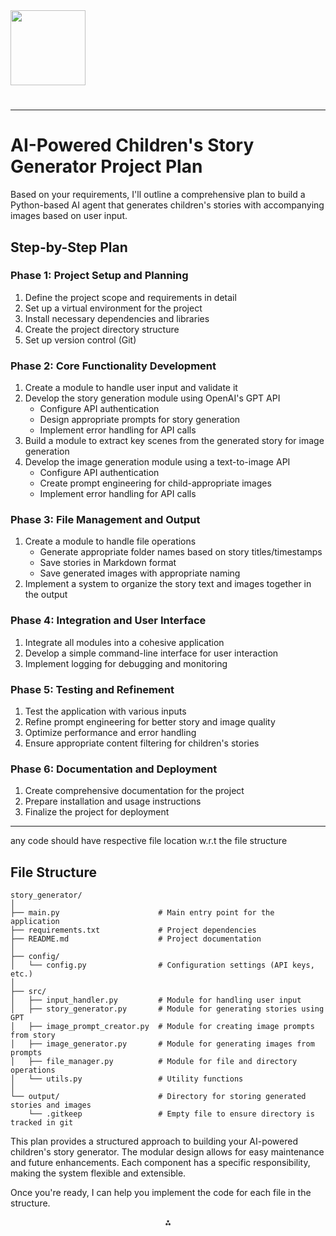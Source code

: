 <img src="https://r2cdn.perplexity.ai/pplx-full-logo-primary-dark%402x.png" class="logo" width="120"/>

# 

---

# AI-Powered Children's Story Generator Project Plan

Based on your requirements, I'll outline a comprehensive plan to build a Python-based AI agent that generates children's stories with accompanying images based on user input.

## Step-by-Step Plan

### Phase 1: Project Setup and Planning

1. Define the project scope and requirements in detail
2. Set up a virtual environment for the project
3. Install necessary dependencies and libraries
4. Create the project directory structure
5. Set up version control (Git)

### Phase 2: Core Functionality Development

1. Create a module to handle user input and validate it
2. Develop the story generation module using OpenAI's GPT API
    - Configure API authentication
    - Design appropriate prompts for story generation
    - Implement error handling for API calls
3. Build a module to extract key scenes from the generated story for image generation
4. Develop the image generation module using a text-to-image API
    - Configure API authentication
    - Create prompt engineering for child-appropriate images
    - Implement error handling for API calls

### Phase 3: File Management and Output

1. Create a module to handle file operations
    - Generate appropriate folder names based on story titles/timestamps
    - Save stories in Markdown format
    - Save generated images with appropriate naming
2. Implement a system to organize the story text and images together in the output

### Phase 4: Integration and User Interface

1. Integrate all modules into a cohesive application
2. Develop a simple command-line interface for user interaction
3. Implement logging for debugging and monitoring

### Phase 5: Testing and Refinement

1. Test the application with various inputs
2. Refine prompt engineering for better story and image quality
3. Optimize performance and error handling
4. Ensure appropriate content filtering for children's stories

### Phase 6: Documentation and Deployment

1. Create comprehensive documentation for the project
2. Prepare installation and usage instructions
3. Finalize the project for deployment

-------
any code should have respective file location w.r.t the file structure
## File Structure

```
story_generator/
│
├── main.py                      # Main entry point for the application
├── requirements.txt             # Project dependencies
├── README.md                    # Project documentation
│
├── config/
│   └── config.py                # Configuration settings (API keys, etc.)
│
├── src/
│   ├── input_handler.py         # Module for handling user input
│   ├── story_generator.py       # Module for generating stories using GPT
│   ├── image_prompt_creator.py  # Module for creating image prompts from story
│   ├── image_generator.py       # Module for generating images from prompts
│   ├── file_manager.py          # Module for file and directory operations
│   └── utils.py                 # Utility functions
│
└── output/                      # Directory for storing generated stories and images
    └── .gitkeep                 # Empty file to ensure directory is tracked in git
```

This plan provides a structured approach to building your AI-powered children's story generator. The modular design allows for easy maintenance and future enhancements. Each component has a specific responsibility, making the system flexible and extensible.

Once you're ready, I can help you implement the code for each file in the structure.

<div style="text-align: center">⁂</div>

[^1_1]: https://www.reddit.com/r/ClaudeAI/comments/1j6yers/generate_your_own_ai_agent_with_just_a_single/

[^1_2]: https://www.reddit.com/r/learnprogramming/comments/176lzn5/implementing_ai_to_generate_stories_in_my_python/

[^1_3]: https://www.reddit.com/r/pythontips/comments/12nm36i/aigenerated_images_with_chatgpt_in_python/

[^1_4]: https://www.reddit.com/r/datascience/comments/o5vuf1/what_file_format_do_you_like_to_save_your/

[^1_5]: https://www.reddit.com/r/ProductManagement/comments/sfk28y/i_created_an_aipowered_user_story_generator/

[^1_6]: https://www.reddit.com/r/Python/comments/1f6mhzk/what_is_a_free_tts_python_librarypackage_or_rest/

[^1_7]: https://www.reddit.com/r/webdev/comments/1im2wol/is_there_a_python_library_or_api_to_create_images/

[^1_8]: https://www.reddit.com/r/learnpython/comments/ruhy8s/beginner_here_is_there_a_way_to_save_progress/

[^1_9]: https://www.restack.io/p/ai-storytelling-answer-python-libraries-cat-ai

[^1_10]: https://blog.bytescrum.com/how-to-create-images-from-text-using-stable-diffusion-and-python

[^1_11]: https://stackoverflow.com/questions/9536714/python-save-to-file

[^1_12]: https://www.restack.io/p/ai-for-natural-language-generation-answer-python-libraries-narrative-generation-cat-ai

[^1_13]: https://www.edenai.co/post/how-to-generate-images-from-text-with-python

[^1_14]: https://www.pyquantnews.com/free-python-resources/file-handling-in-python-a-comprehensive-guide

[^1_15]: https://www.reddit.com/r/learnpython/comments/176luxm/help_how_do_i_incorporate_ai_into_my_python/

[^1_16]: https://www.reddit.com/r/learnpython/comments/nv0ld5/how_to_make_a_non_random_story_generator/

[^1_17]: https://www.reddit.com/r/ChatGPT/comments/13t5a0p/i_used_gpt4_to_create_code_that_automates/

[^1_18]: https://www.reddit.com/r/MachineLearning/comments/165gqam/p_i_created_gpt_pilot_a_research_project_for_a/

[^1_19]: https://www.reddit.com/r/learnpython/comments/1f0bmgr/i_want_to_learn_how_to_write_ai_in_python/

[^1_20]: https://www.reddit.com/r/ChatGPTCoding/comments/1b1eo9c/whats_the_coolest_coding_project_youve_built_with/

[^1_21]: https://www.reddit.com/r/ChatGPTPro/comments/1e7a4le/those_who_have_used_chatgpt_to_build_an/

[^1_22]: https://www.reddit.com/r/Python/comments/3sa68u/how_do_you_create_interactive_stories_on_python/

[^1_23]: https://www.reddit.com/r/ChatGPTPromptGenius/comments/13pk53x/does_anyone_know_the_best_way_to_make_chat_gpt/

[^1_24]: https://www.reddit.com/r/ChatGPT/comments/1glx042/ive_been_building_ai_agents_for_a_living_for_the/

[^1_25]: https://www.reddit.com/r/Python/comments/1de8hji/opensource_ai_shorts_generator_in_python/

[^1_26]: https://www.reddit.com/r/ChatGPTPro/comments/14cnxg7/i_made_fableforge_text_prompt_to_an_illustrated/

[^1_27]: https://www.reddit.com/r/AI_Agents/comments/1ef4bwo/what_frameworkplatform_do_you_use_for_creating/

[^1_28]: https://www.reddit.com/r/Python/comments/1gx2515/project_guide_aipowered_documentation_generator/

[^1_29]: https://www.youtube.com/watch?v=bTMPwUgLZf0

[^1_30]: https://www.developernation.net/blog/a-developers-guide-about-building-an-ai-story-generator/

[^1_31]: https://www.youtube.com/watch?v=5pNFz3Ofc5o

[^1_32]: https://medium.datadriveninvestor.com/creating-your-first-gpt-agent-with-python-84c8027d8f4c

[^1_33]: https://dev.to/hatemelseidy/building-ai-powered-visual-story-generator-with-python-part-1-160e

[^1_34]: https://github.com/ericthewizard/ai-childrens-books

[^1_35]: https://www.linkedin.com/posts/imtomshaw_heres-how-im-using-python-to-build-ai-agents-activity-7287034888308834304-YaVL

[^1_36]: https://www.youtube.com/watch?v=7-NFFf0ViBY

[^1_37]: https://www.youtube.com/watch?v=4MnI6JndGFQ

[^1_38]: https://www.youtube.com/watch?v=jho5I3A-SAY

[^1_39]: https://bdunagan.com/2023/01/28/prompt-engineering-for-stories-a-generate-ai-childrens-book-using-chatgpt-and-midjourney/

[^1_40]: https://apidog.com/blog/openai-ai-agent-developer-api/

[^1_41]: https://www.reddit.com/r/Python/comments/15fo9wl/i_am_teaching_kids_how_to_code_and_the_kids_are/

[^1_42]: https://osher.com.au/blog/how-to-build-ai-agent-openai/

[^1_43]: https://www.reddit.com/r/Python/comments/u5n88a/how_to_create_an_image_out_of_text_using_python/

[^1_44]: https://www.reddit.com/r/pythontips/comments/11yee3o/handling_files_in_python_opening_reading_writing/

[^1_45]: https://www.reddit.com/r/LocalLLaMA/comments/1ai8w36/good_opens_source_models_for_story_telling_and/

[^1_46]: https://www.reddit.com/r/MLQuestions/comments/x0e7ps/open_source_python_libraries_for_ai_image/

[^1_47]: https://www.reddit.com/r/learnpython/comments/8peqwi/is_it_possible_to_save_and_read_information_from/

[^1_48]: https://www.reddit.com/r/Python/comments/12uts9k/i_made_writethe_an_aipowered_documentation_and/

[^1_49]: https://www.reddit.com/r/learnpython/comments/y2tmwq/python_libraries_for_output_formatted_text_as/

[^1_50]: https://www.reddit.com/r/learnpython/comments/pb1sd9/where_should_i_save_my_files_well_obviously_the/

[^1_51]: https://www.reddit.com/r/learnpython/comments/bovfm0/best_drawing_library_for_generative_art_in_python/

[^1_52]: https://www.reddit.com/r/learnpython/comments/u7y5xm/what_is_the_purpose_of_reading_and_writing_files/

[^1_53]: https://www.reddit.com/r/Python/comments/vf6w1j/i_created_a_textbased_graphics_library_and_ported/

[^1_54]: https://dataaspirant.com/train-ai-powered-story-generator-model-with-python/

[^1_55]: https://github.com/AvishakeAdhikary/Text-To-Image-Generator

[^1_56]: https://www.freecodecamp.org/news/file-handling-in-python/

[^1_57]: https://ydata.ai/resources/top-5-packages-python-synthetic-data

[^1_58]: https://stackoverflow.com/questions/5163416/is-there-any-good-python-library-for-generating-and-rendering-text-in-image-form

[^1_59]: https://stackoverflow.com/questions/29223246/how-do-i-save-data-in-a-text-file-python

[^1_60]: https://datasciencedojo.com/blog/python-libraries-for-generative-ai/

[^1_61]: https://www.modernagecoders.com/blog/file-handling-in-python

[^1_62]: https://www.scalablepath.com/python/python-libraries-machine-learning

[^1_63]: https://thepythoncode.com/article/generate-images-from-text-stable-diffusion-python

[^1_64]: https://www.w3schools.com/python/python_file_handling.asp

[^1_65]: https://code-b.dev/blog/python-ai-libraries

[^1_66]: https://www.youtube.com/watch?v=NMexXZI22F8

[^1_67]: https://www.reddit.com/r/learnpython/comments/14kiaa1/random_story_book_generator_using_python/

[^1_68]: https://www.reddit.com/r/Python/comments/1ags1lr/gptauthor_opensource_cli_tool_for_writing_long/

[^1_69]: https://www.reddit.com/r/AIDungeon/comments/1fbksp9/whats_the_best_ai_story_generator/

[^1_70]: https://www.reddit.com/r/Entrepreneur/comments/18ndtdb/personalized_childrens_bedtime_story_app/

[^1_71]: https://hackernoon.com/how-to-build-an-agent-with-an-openai-assistant-in-python-part-1-conversational

[^1_72]: https://ai-flow.net/blog/create-short-childrens-stories/

[^1_73]: https://www.youtube.com/watch?v=xvhoJcyvmPQ

[^1_74]: https://www.toolify.ai/ai-news/python-story-generator-tutorial-4622

[^1_75]: https://github.com/maquenneville/Radventure

